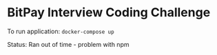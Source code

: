 # BitPay Interview Coding Challenge

To run application: `docker-compose up`

Status: Ran out of time - problem with npm 